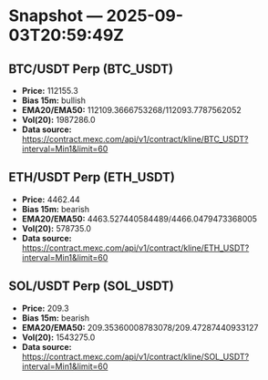 # Snapshot — 2025-09-03T20:59:49Z

## BTC/USDT Perp (BTC_USDT)
- **Price:** 112155.3
- **Bias 15m:** bullish
- **EMA20/EMA50:** 112109.3666753268/112093.7787562052
- **Vol(20):** 1987286.0
- **Data source:** https://contract.mexc.com/api/v1/contract/kline/BTC_USDT?interval=Min1&limit=60

## ETH/USDT Perp (ETH_USDT)
- **Price:** 4462.44
- **Bias 15m:** bearish
- **EMA20/EMA50:** 4463.527440584489/4466.0479473368005
- **Vol(20):** 578735.0
- **Data source:** https://contract.mexc.com/api/v1/contract/kline/ETH_USDT?interval=Min1&limit=60

## SOL/USDT Perp (SOL_USDT)
- **Price:** 209.3
- **Bias 15m:** bearish
- **EMA20/EMA50:** 209.35360008783078/209.47287440933127
- **Vol(20):** 1543275.0
- **Data source:** https://contract.mexc.com/api/v1/contract/kline/SOL_USDT?interval=Min1&limit=60

